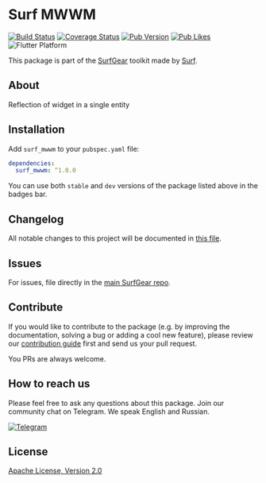 # Surf MWWM

[![Build Status](https://github.com/surfstudio/SurfGear/workflows/build/badge.svg)](https://github.com/surfstudio/SurfGear)
[![Coverage Status](https://codecov.io/gh/surfstudio/SurfGear/branch/dev/graph/badge.svg?flag=surf_mwwm)](https://codecov.io/gh/surfstudio/SurfGear)
[![Pub Version](https://img.shields.io/pub/v/surf_mwwm)](https://pub.dev/packages/surf_mwwm)
[![Pub Likes](https://badgen.net/pub/likes/surf_mwwm)](https://pub.dev/packages/surf_mwwm)
![Flutter Platform](https://badgen.net/pub/flutter-platform/surf_mwwm)

This package is part of the [SurfGear](https://github.com/surfstudio/SurfGear) toolkit made by [Surf](https://surf.ru/).

## About

Reflection of widget in a single entity

## Installation

Add `surf_mwwm` to your `pubspec.yaml` file:

```yaml
dependencies:
  surf_mwwm: ^1.0.0
```

You can use both `stable` and `dev` versions of the package listed above in the badges bar.

## Changelog

All notable changes to this project will be documented in [this file](./CHANGELOG.md).

## Issues

For issues, file directly in the [main SurfGear repo](https://github.com/surfstudio/SurfGear).

## Contribute

If you would like to contribute to the package (e.g. by improving the documentation, solving a bug or adding a cool new feature), please review our [contribution guide](../../CONTRIBUTING.md) first and send us your pull request.

You PRs are always welcome.

## How to reach us

Please feel free to ask any questions about this package. Join our community chat on Telegram. We speak English and Russian.

[![Telegram](https://img.shields.io/badge/chat-on%20Telegram-blue.svg)](https://t.me/SurfGear)

## License

[Apache License, Version 2.0](https://www.apache.org/licenses/LICENSE-2.0)
